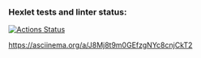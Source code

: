 ### Hexlet tests and linter status:
[![Actions Status](https://github.com/KermittheFroggg/python-project-lvl2/workflows/hexlet-check/badge.svg)](https://github.com/KermittheFroggg/python-project-lvl2/actions)

https://asciinema.org/a/J8Mj8t9m0GEfzgNYc8cnjCkT2